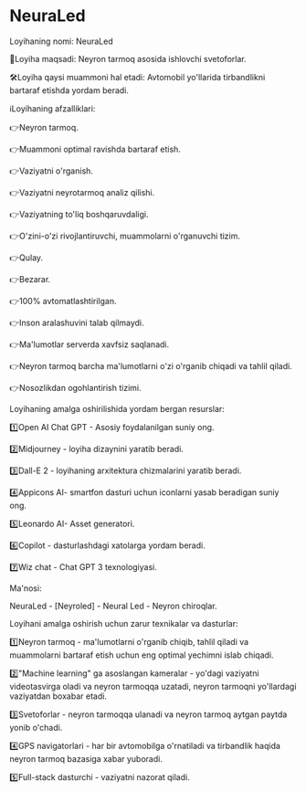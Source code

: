 # NeuraLed

Loyihaning nomi:  NeuraLed

🎯Loyiha maqsadi: Neyron tarmoq asosida ishlovchi svetoforlar.

🛠Loyiha qaysi muammoni hal etadi: Avtomobil yo'llarida tirbandlikni bartaraf etishda yordam beradi.

ℹ️Loyihaning afzalliklari: 

👉Neyron tarmoq.

👉Muammoni optimal ravishda bartaraf etish.

👉Vaziyatni o'rganish.

👉Vaziyatni neyrotarmoq analiz qilishi.

👉Vaziyatning to'liq boshqaruvdaligi.

👉O'zini-o'zi rivojlantiruvchi, muammolarni o'rganuvchi tizim.

👉Qulay.

👉Bezarar.

👉100% avtomatlashtirilgan.

👉Inson aralashuvini talab qilmaydi.

👉Ma'lumotlar serverda xavfsiz saqlanadi.

👉Neyron tarmoq barcha ma'lumotlarni o'zi o'rganib chiqadi va tahlil qiladi.

👉Nosozlikdan ogohlantirish tizimi.

Loyihaning amalga oshirilishida yordam bergan resurslar:

1️⃣Open AI Chat GPT - Asosiy foydalanilgan suniy ong.

2️⃣Midjourney - loyiha dizaynini yaratib beradi.

3️⃣Dall-E 2 - loyihaning arxitektura chizmalarini yaratib beradi.

4️⃣Appicons AI- smartfon dasturi uchun iconlarni yasab beradigan suniy ong.

5️⃣Leonardo AI- Asset generatori.

6️⃣Copilot - dasturlashdagi xatolarga yordam beradi.

7️⃣Wiz chat - Chat GPT 3 texnologiyasi.


Ma'nosi:

NeuraLed - [Neyroled] - Neural Led - Neyron chiroqlar.

Loyihani amalga oshirish uchun zarur texnikalar va dasturlar:

1️⃣Neyron tarmoq - ma'lumotlarni o'rganib chiqib, tahlil qiladi va muammolarni bartaraf etish uchun eng optimal yechimni islab chiqadi.

2️⃣"Machine learning" ga asoslangan kameralar - yo'dagi vaziyatni videotasvirga oladi va neyron tarmoqqa uzatadi, neyron tarmoqni yo'llardagi vaziyatdan boxabar etadi.

3️⃣Svetoforlar - neyron tarmoqqa ulanadi va neyron tarmoq aytgan paytda yonib o'chadi.

4️⃣GPS navigatorlari - har bir avtomobilga o'rnatiladi va tirbandlik haqida neyron tarmoq bazasiga xabar yuboradi.

5️⃣Full-stack dasturchi - vaziyatni nazorat qiladi.
